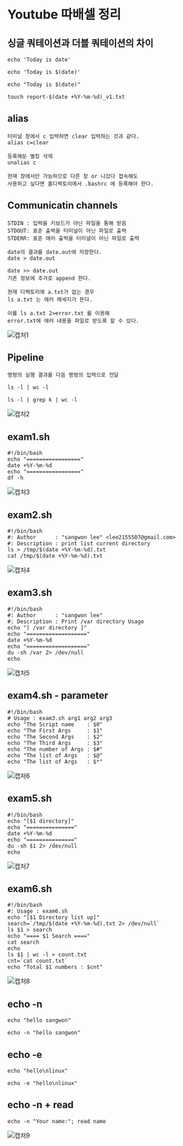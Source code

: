 # Youtube 따배셀 정리


## 싱글 쿼테이션과 더블 쿼테이션의 차이 
```
echo 'Today is date'

echo 'Today is $(date)'

echo "Today is $(date)"

touch report-$(date +%Y-%m-%d)_v1.txt
```

## alias
```
터미널 창에서 c 입력하면 clear 입력하는 것과 같다.
alias c=clear

등록해둔 별칭 삭제
unalias c 

현재 창에서만 가능하므로 다른 창 or 나갔다 접속해도 
사용하고 싶다면 홈디렉토리에서 .bashrc 에 등록해야 한다.

```

## Communicatin channels
```
STDIN : 입력을 키보드가 아닌 파일을 통해 받음
STDOUT: 표준 출력을 터미널이 아닌 파일로 출력
STDERR: 표준 에러 출력을 터미널이 아닌 파일로 출력 

date의 결과를 date.out에 저장한다.
date > date.out

date >> date.out
기존 정보에 추가로 append 한다.

현재 디렉토리에 a.txt가 없는 경우
ls a.txt 는 에러 메세지가 뜬다.

이를 ls a.txt 2>error.txt 를 이용해
error.txt에 에러 내용을 파일로 받도록 할 수 있다.
```
![캡처1](https://user-images.githubusercontent.com/50174803/128683592-fcc88bd2-d430-472d-a5ac-4235e2396fa0.jpg)

## Pipeline
```
명령의 실행 결과를 다음 명령의 입력으로 전달

ls -l | wc -l

ls -l | grep k | wc -l
```
![캡처2](https://user-images.githubusercontent.com/50174803/128683806-b103cfa6-46be-44f2-9227-7c265f373320.jpg)

## exam1.sh
```
#!/bin/bash
echo "================="
date +%Y-%m-%d
echo "================="
df -h
```
![캡처3](https://user-images.githubusercontent.com/50174803/128684181-6ae501b9-0a24-48e4-b223-0b345b45faa6.jpg)

## exam2.sh
```
#!/bin/bash
#: Author      : "sangwon lee" <lee2155507@gmail.com>
#: Description : print list current directory
ls > /tmp/$(date +%Y-%m-%d).txt
cat /tmp/$(date +%Y-%m-%d).txt
```
![캡처4](https://user-images.githubusercontent.com/50174803/128684593-1b8449f0-9b34-4c4e-9106-06cfaedd1bf3.jpg)

## exam3.sh 
```
#!/bin/bash
#: Author      : "sangwon lee"
#: Description : Print /var directory Usage
echo "[ /var directory ]"
echo "==================="
date +%Y-%m-%d
echo "==================="
du -sh /var 2> /dev/null
echo
```
![캡처5](https://user-images.githubusercontent.com/50174803/128684909-9c749a6d-b944-4230-acd1-264a2c9ffed3.jpg)

## exam4.sh - parameter
```
#!/bin/bash
# Usage : exam3.sh arg1 arg2 arg3
echo "The Script name    : $0"
echo "The First Args     : $1"
echo "The Second Args    : $2"
echo "The Third Args     : $3"
echo "The number of Args : $#"
echo "The list of Args   : $@"
echo "The list of Args   : $*"
```
![캡처6](https://user-images.githubusercontent.com/50174803/128685378-8defc7c6-c678-44d9-8788-78e413e692cc.jpg)

## exam5.sh
```
#!/bin/bash
echo "[$1 directory]"
echo "==============="
date +%Y-%m-%d
echo "==============="
du -sh $1 2> /dev/null
echo
```
![캡처7](https://user-images.githubusercontent.com/50174803/128685717-8f34d195-3d73-4f9a-ae47-2b1c0661789b.jpg)

## exam6.sh
```
#!/bin/bash
#: Usage : exam6.sh
echo "[$1 Directory list up]"
search=`/tmp/$(date +%Y-%m-%d).txt 2> /dev/null`
ls $1 > search
echo "==== $1 Search ===="
cat search
echo
ls $1 | wc -l > count.txt
cnt=`cat count.txt`
echo "Total $1 numbers : $cnt"
```
![캡처8](https://user-images.githubusercontent.com/50174803/128686885-3eb314df-876e-4995-9bc8-4e5f9b4cf459.jpg)

## echo -n
```
echo "hello sangwon"

echo -n "hello sangwon"
```

## echo -e 
```
echo "hello\nlinux"

echo -e "hello\nlinux"
```

## echo -n + read
```
echo -n "Your name:"; read name
```
![캡처9](https://user-images.githubusercontent.com/50174803/128687411-9df509e8-f65a-4717-a044-6aed3c7010b3.jpg)

